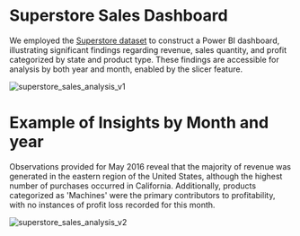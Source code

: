 # Superstore Sales Dashboard

We employed the [Superstore dataset](https://www.kaggle.com/datasets/vivek468/superstore-dataset-final) to construct a Power BI dashboard, illustrating significant findings regarding revenue, sales quantity, and profit categorized by state and product type. These findings are accessible for analysis by both year and month, enabled by the slicer feature.

![superstore_sales_analysis_v1](https://github.com/lyndsayroach/Superstore-Sales-Data-Visualization/assets/17256163/65370a8a-7b38-471a-80ea-fcc8f6ec71f7)

# Example of Insights by Month and year

Observations provided for May 2016 reveal that the majority of revenue was generated in the eastern region of the United States, although the highest number of purchases occurred in California. Additionally, products categorized as 'Machines' were the primary contributors to profitability, with no instances of profit loss recorded for this month.

![superstore_sales_analysis_v2](https://github.com/lyndsayroach/Superstore-Sales-Data-Visualization/assets/17256163/5e2a830a-9a96-4e68-b74d-60ae9b5e3c6b)


